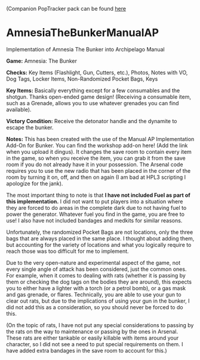 (Companion PopTracker pack can be found [here](https://github.com/RBmans/poptracker-atb-manualAP)

# AmnesiaTheBunkerManualAP
Implementation of Amnesia The Bunker into Archipelago Manual

**Game:** Amnesia: The Bunker

**Checks:** Key Items (Flashlight, Gun, Cutters, etc.), Photos, Notes with VO, Dog Tags, Locker Items, Non-Randomized Pocket Bags, Keys

**Key Items:** Basically everything except for a few consumables and the shotgun. Thanks open-ended game design! (Receiving a consumable item, such as a Grenade, allows you to use whatever grenades you can find available).

**Victory Condition:** Receive the detonator handle and the dynamite to escape the bunker.

**Notes:** This has been created with the use of the Manual AP Implementation Add-On for Bunker. You can find the workshop add-on here! (Add the link when you upload it dingus). It changes the save room to contain every item in the game, so when you receive the item, you can grab it from the save room if you do not already have it in your possession. The Arsenal code requires you to use the new radio that has been placed in the corner of the room by turning it on, off, and then on again (I am bad at HPL3 scripting I apologize for the jank).

The most important thing to note is that **I have not included Fuel as part of this implementation.** I did not want to put players into a situation where they are forced to do areas in the complete dark due to not having fuel to power the generator. Whatever fuel you find in the game, you are free to use! I also have not included bandages and medkits for similar reasons.

Unfortunately, the randomized Pocket Bags are not locations, only the three bags that are always placed in the same place. I thought about adding them, but accounting for the variety of locations and what you logically require to reach those was too difficult for me to implement.

Due to the very open-nature and experimental aspect of the game, not every single angle of attack has been considered, just the common ones. For example, when it comes to dealing with rats (whether it is passing by them or checking the dog tags on the bodies they are around), this expects you to either have a lighter with a torch (or a petrol bomb), or a gas mask and gas grenade, or flares. Technically, you are able to use your gun to clear out rats, but due to the implications of using your gun in the bunker, I did not add this as a consideration, so you should never be forced to do this.

(On the topic of rats, I have not put any special considerations to passing by the rats on the way to maintenance or passing by the ones in Arsenal. These rats are either tankable or easily killable with items around your character, so I did not see a need to put special requirements on them. I have added extra bandages in the save room to account for this.)
